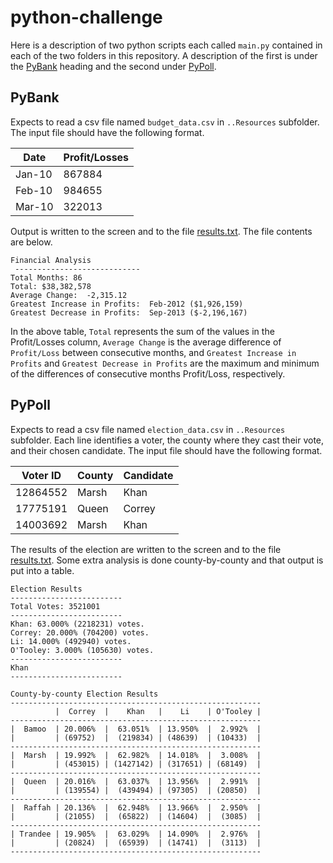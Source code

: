# python-challenge

Here is a description of two python scripts each called ``main.py`` contained in each of the two folders in this repository.  A description of the first is under the [PyBank](PyBank) heading and the second under [PyPoll](PyPoll).  

## PyBank

Expects to read a csv file named ``budget_data.csv`` in ``..Resources`` subfolder.  The input file should have the following format.

| Date   | Profit/Losses |
|--------|---------------|
| Jan-10 | 867884        |
| Feb-10 | 984655        |
| Mar-10 | 322013        |

Output is written to the screen and to the file [results.txt](PyBank/results.txt).  The file contents are below.

```text
Financial Analysis 
 ----------------------------
Total Months: 86
Total: $38,382,578
Average Change:  -2,315.12
Greatest Increase in Profits:  Feb-2012 ($1,926,159)
Greatest Decrease in Profits:  Sep-2013 ($-2,196,167)
```

In the above table, ``Total`` represents the sum of the values in the Profit/Losses column, ``Average Change`` is the average difference of ``Profit/Loss`` between consecutive months, and ``Greatest Increase in Profits`` and ``Greatest Decrease in Profits`` are the maximum and minimum of the differences of consecutive months Profit/Loss, respectively.

## PyPoll

Expects to read a csv file named ``election_data.csv`` in ``..Resources`` subfolder.  Each line identifies a voter, the county where they cast their vote, and their chosen candidate.  The input file should have the following format.

| Voter ID | County | Candidate |
|----------|--------|-----------|
| 12864552 | Marsh  | Khan      |
| 17775191 | Queen  | Correy    |
| 14003692 | Marsh  | Khan      |

The results of the election are written to the screen and to the file [results.txt](PyPoll/results.txt).  Some extra analysis is done county-by-county and that output is put into a table.

```text
Election Results
-------------------------
Total Votes: 3521001
-------------------------
Khan: 63.000% (2218231) votes.
Correy: 20.000% (704200) votes.
Li: 14.000% (492940) votes.
O'Tooley: 3.000% (105630) votes.
-------------------------
Khan
-------------------------

County-by-county Election Results
--------------------------------------------------------
          |  Correy  |    Khan   |    Li    | O'Tooley |
--------------------------------------------------------
|  Bamoo  | 20.006%  |  63.051%  | 13.950%  |  2.992%  |
|         | (69752)  |  (219834) | (48639)  | (10433)  |
--------------------------------------------------------
|  Marsh  | 19.992%  |  62.982%  | 14.018%  |  3.008%  |
|         | (453015) | (1427142) | (317651) | (68149)  |
--------------------------------------------------------
|  Queen  | 20.016%  |  63.037%  | 13.956%  |  2.991%  |
|         | (139554) |  (439494) | (97305)  | (20850)  |
--------------------------------------------------------
|  Raffah | 20.136%  |  62.948%  | 13.966%  |  2.950%  |
|         | (21055)  |  (65822)  | (14604)  |  (3085)  |
--------------------------------------------------------
| Trandee | 19.905%  |  63.029%  | 14.090%  |  2.976%  |
|         | (20824)  |  (65939)  | (14741)  |  (3113)  |
--------------------------------------------------------
```
